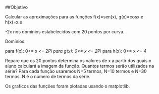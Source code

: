 ##Objetivo

Calcular as aproximações para as funções f(x)=sen(x), g(x)=cosx e
h(x)=x.e

-2x nos domínios estabelecidos com 20 pontos por curva.

Domínios:

para f(x): 0<= x <= 2*Pi
para g(x): 0<= x <= 2*Pi
para h(x): 0<= x <= 4

Repare que os 20 pontos determina os valores de x a partir dos
quais o aluno calculará a imagem da função.
Quantos termos serão utilizados na série? Para cada função
usaremos N=5 termos, N=10 termos e N=30 termos. N é o
número de termos da série.

Os graficos das funções foram plotadas usando o matplotlib.
